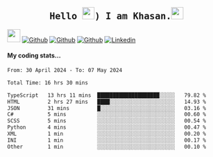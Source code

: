 <h2 align='center'><samp><strong>Hello <img src="https://media.giphy.com/media/hvRJCLFzcasrR4ia7z/giphy.gif" width="28px" height="28px">) I am Khasan.<img height="28px" src="https://emojis.slackmojis.com/emojis/images/1531849430/4246/blob-sunglasses.gif?1531849430"></strong></samp></h2>

<img src="https://media.giphy.com/media/WUlplcMpOCEmTGBtBW/giphy.gif" width="30">  [![Github](https://img.shields.io/github/followers/khasanrashidov?label=Follow%20Me&style=social)](https://github.com/khasanrashidov)  [![Github](https://img.shields.io/github/stars/khasanrashidov?affiliations=OWNER&style=social)](https://github.com/khasanrashidov)  [![Github](https://img.shields.io/github/watchers/khasanrashidov/khasanrashidov?style=social)](https://github.com/khasanrashidov) [![Linkedin](https://img.shields.io/badge/LinkedIn-Khasan%20Rashidov-blue?logo=Linkedin&logoColor=blue&labelColor=black&style=flat-square)](https://www.linkedin.com/in/khasanr)  

#### My coding stats...
<!--START_SECTION:waka-->

```txt
From: 30 April 2024 - To: 07 May 2024

Total Time: 16 hrs 30 mins

TypeScript   13 hrs 11 mins  ████████████████████░░░░░   79.82 %
HTML         2 hrs 27 mins   ████░░░░░░░░░░░░░░░░░░░░░   14.93 %
JSON         31 mins         █░░░░░░░░░░░░░░░░░░░░░░░░   03.16 %
C#           5 mins          ░░░░░░░░░░░░░░░░░░░░░░░░░   00.60 %
SCSS         5 mins          ░░░░░░░░░░░░░░░░░░░░░░░░░   00.54 %
Python       4 mins          ░░░░░░░░░░░░░░░░░░░░░░░░░   00.47 %
XML          1 min           ░░░░░░░░░░░░░░░░░░░░░░░░░   00.20 %
INI          1 min           ░░░░░░░░░░░░░░░░░░░░░░░░░   00.17 %
Other        1 min           ░░░░░░░░░░░░░░░░░░░░░░░░░   00.10 %
```

<!--END_SECTION:waka-->

<!---
khasanrashidov/khasanrashidov is a ✨ special ✨ repository because its `README.md` (this file) appears on your GitHub profile.
You can click the Preview link to take a look at your changes.
--->
